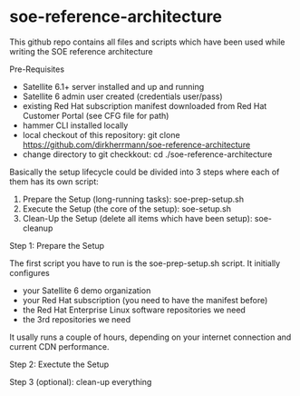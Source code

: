 # soe-reference-architecture
This github repo contains all files and scripts which have been used while writing the SOE reference architecture

Pre-Requisites

* Satellite 6.1+ server installed and up and running
* Satellite 6 admin user created (credentials user/pass)
* existing Red Hat subscription manifest downloaded from Red Hat Customer Portal (see CFG file for path)
* hammer CLI installed locally
* local checkout of this repository: git clone https://github.com/dirkherrmann/soe-reference-architecture
* change directory to git checkkout: cd ./soe-reference-architecture
 

Basically the setup lifecycle could be divided into 3 steps where each of them has its own script:

1. Prepare the Setup (long-running tasks): soe-prep-setup.sh
2. Execute the Setup (the core of the setup): soe-setup.sh
3. Clean-Up the Setup (delete all items which have been setup): soe-cleanup

Step 1: Prepare the Setup

The first script you have to run is the soe-prep-setup.sh script. It initially configures 

* your Satellite 6 demo organization
* your Red Hat subscription (you need to have the manifest before)
* the Red Hat Enterprise Linux software repositories we need
* the 3rd repositories we need

It usally runs a couple of hours, depending on your internet connection and current CDN performance. 

Step 2: Exectute the Setup


Step 3 (optional): clean-up everything

